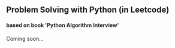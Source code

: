## Problem Solving with Python (in Leetcode)
#### based on book 'Python Algorithm Interview'
Coming soon...
